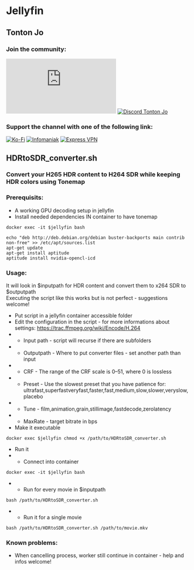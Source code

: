 # Jellyfin

## Tonton Jo  
### Join the community:
[![Youtube channel](https://github-readme-youtube-stats.herokuapp.com/subscribers/index.php?id=UCnED3K6K5FDUp-x_8rwpsZw&key=AIzaSyA3ivqywNPQz0xFZBHfPDKzh1jFH5qGD_g)](http://youtube.com/channel/UCnED3K6K5FDUp-x_8rwpsZw?sub_confirmation=1)
[![Discord Tonton Jo](https://badgen.net/discord/members/2NQskxZjfp?label=Discord%20Tonton%20Jo%20&icon=discord)](https://discord.gg/N3ssTdTS)
### Support the channel with one of the following link:
[![Ko-Fi](https://badgen.net/badge/Buy%20me%20a%20Coffee/Link?icon=buymeacoffee)](https://ko-fi.com/tontonjo)
[![Infomaniak](https://badgen.net/badge/Infomaniak/Affiliated%20link?icon=K)](https://www.infomaniak.com/goto/fr/home?utm_term=6151f412daf35)
[![Express VPN](https://badgen.net/badge/Express%20VPN/Affiliated%20link?icon=K)](https://www.xvuslink.com/?a_fid=TontonJo)  


## HDRtoSDR_converter.sh
### Convert your H265 HDR content to H264 SDR while keeping HDR colors using Tonemap

### Prerequisits:
- A working GPU decoding setup in jellyfin  
- Install needed dependencies IN container to have tonemap  
```shell
docker exec -it $jellyfin bash
```  
```shell
echo "deb http://deb.debian.org/debian buster-backports main contrib non-free" >> /etc/apt/sources.list  
apt-get update  
apt-get install aptitude
aptitude install nvidia-opencl-icd
```

### Usage:  
It will look in $inputpath for HDR content and convert them to x264 SDR to $outputpath  
Executing the script like this works but is not perfect - suggestions welcome!

- Put script in a jellyfin container accessible folder
- Edit the configuration in the script - for more informations about settings: https://trac.ffmpeg.org/wiki/Encode/H.264
- - Input path - script will recurse if there are subfolders
- - Outputpath - Where to put converter files - set another path than input
- - CRF - The range of the CRF scale is 0–51, where 0 is lossless
- - Preset - Use the slowest preset that you have patience for: ultrafast,superfastveryfast,faster,fast,medium,slow,slower,veryslow,placebo
- - Tune - film,animation,grain,stillimage,fastdecode,zerolatency 
- - MaxRate - target bitrate in bps
- Make it executable 
```shell
docker exec $jellyfin chmod +x /path/to/HDRtoSDR_converter.sh
```
- Run it
- - Connect into container
```shell
docker exec -it $jellyfin bash
```
- - Run for every movie in $inputpath
```shell
bash /path/to/HDRtoSDR_converter.sh
```
- - Run it for a single movie 
```shell
bash /path/to/HDRtoSDR_converter.sh /path/to/movie.mkv
```

### Known problems:  
- When cancelling process, worker still continue in container - help and infos welcome!
